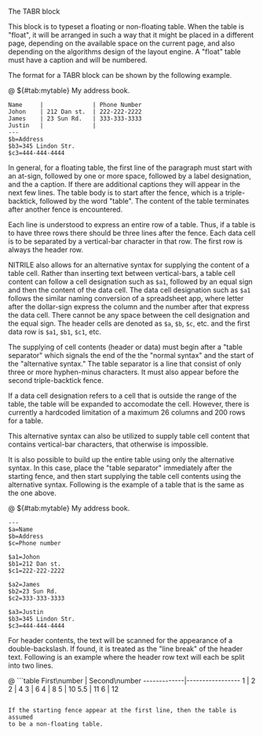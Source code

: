 The TABR block

This block is to typeset a floating or non-floating table. 
When the table is "float", it will be arranged in such a way
that it might be placed in a different page, depending
on the available space on the current page, and also
depending on the algorithms design of the layout engine. 
A "float" table must have a caption and will be
numbered.

The format for a TABR block can be shown by the following
example.

@ ${#tab:mytable} My address book.  
  ```table 
  Name     |              | Phone Number
  Johon    | 212 Dan st.  | 222-222-2222
  James    | 23 Sun Rd.   | 333-333-3333
  Justin   |              |        
  ---
  $b=Address
  $b3=345 Lindon Str.      
  $c3=444-444-4444         
  ```

In general, for a floating table, the first line of the paragraph
must start with an at-sign, followed by one or more space,
followed by a label designation, and the a caption. If there are
additional captions they will appear in the next few lines. The
table body is to start after the fence, which is a
triple-backtick, followed by the word "table".  The content of
the table terminates after another fence is encountered.

Each line is understood to express an entire row of a table.
Thus, if a table is to have three rows there should be three
lines after the fence. Each data cell is to be separated by a
vertical-bar character in that row. The first row is always
the header row.

NITRILE also allows for an alternative syntax for supplying the
content of a table cell.  Rather than inserting text between
vertical-bars, a table cell content can follow a cell
designation such as `$a1`, followed by an equal sign and then the
content of the data cell.  The data cell designation such as
`$a1` follows the similar naming conversion of a spreadsheet app,
where letter after the dollar-sign express the column and the
number after that express the data cell. There cannot be any
space between the cell designation and the equal sign.
The header cells are denoted as `$a`, `$b`, `$c`,
etc.  and the first data row is `$a1`, `$b1`, `$c1`, etc.  

The supplying of cell contents (header or data) must begin after
a "table separator" which signals the end of the the "normal
syntax" and the start of the "alternative syntax." The table
separator is a line that consist of only three or more
hyphen-minus characters. It must also appear before the second
triple-backtick fence.

If a data cell designation refers to a cell that is outside the
range of the table, the table will be expanded to accomodate the
cell.  However, there is currently a hardcoded limitation of a
maximum 26 columns and 200 rows for a table.

This alternative syntax can also be utilized to supply table cell
content that contains vertical-bar characters, that otherwise is
impossible.  

It is also possible to build up the entire table using only the
alternative syntax. In this case, place the "table separator"
immediately after the starting fence, and then start supplying
the table cell contents using the alternative syntax. Following
is the example of a table that is the same as the one above.

@ ${#tab:mytable} My address book.  
  ```table 
  ---
  $a=Name    
  $b=Address
  $c=Phone number

  $a1=Johon    
  $b1=212 Dan st.  
  $c1=222-222-2222

  $a2=James    
  $b2=23 Sun Rd.   
  $c2=333-333-3333

  $a3=Justin
  $b3=345 Lindon Str.      
  $c3=444-444-4444         
  ```

For header contents, the text will be scanned for the appearance of 
a double-backslash. If found, it is treated as the "line break" 
of the header text. Following is an example where the header
row text will each be split into two lines.

@ ```table
  First\\number | Second\\number
  -------------|-----------------
   1           | 2
   2           | 4
   3           | 6
   4           | 8
   5           | 10
   5.5         | 11
   6           | 12
  ```

If the starting fence appear at the first line, then the table is assumed
to be a non-floating table.  





